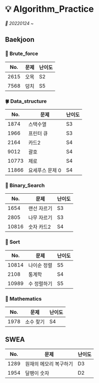 # :bulb: Algorithm_Practice 
###### 📆 20220124 ~ 

## Baekjoon

### 🌿 Brute_force 

|No. |문제|난이도|
|------|-----|---|
|2615|오목|S2|
|7568|덩치|S5|

### 🍀 Data_structure

|No. |문제|난이도|
|------|-----|---|
|1874|스택수열|S3|
|1966|프린터 큐|S3|
|2164|카드2|S4|
|9012|괄호|S4|
|10773|제로|S4|
|11866|요세푸스 문제 0|S4|


### 🌱 Binary_Search

|No. |문제|난이도|
|------|-----|---|
|1654|랜선 자르기|S3|
|2805|나무 자르기|S3|
|10816|숫자 카드2|S4|

### 🍄 Sort

|No. |문제|난이도|
|------|-----|---|
|10814|나이순 정렬|S5|
|2108|통계학|S4|
|10989|수 정렬하기|S5|



### 🌺 Mathematics

|No. |문제|난이도|
|------|-----|---|
|1978|소수 찾기|S4|



## SWEA
|No. |문제|난이도|
|------|-----|---|
|1289|원재의 메모리 복구하기|D3|
|1954|달팽이 숫자|D2|
